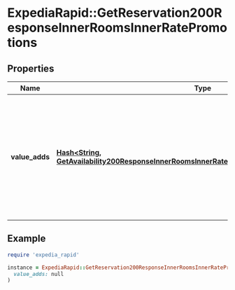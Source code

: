 # ExpediaRapid::GetReservation200ResponseInnerRoomsInnerRatePromotions

## Properties

| Name | Type | Description | Notes |
| ---- | ---- | ----------- | ----- |
| **value_adds** | [**Hash&lt;String, GetAvailability200ResponseInnerRoomsInnerRatesInnerPromotionsValueAddsValue&gt;**](GetAvailability200ResponseInnerRoomsInnerRatesInnerPromotionsValueAddsValue.md) | Promotions provided by the property that add value to the stay, but don’t affect the booking price (i.e., ski lift tickets or premium wifi). | [optional] |

## Example

```ruby
require 'expedia_rapid'

instance = ExpediaRapid::GetReservation200ResponseInnerRoomsInnerRatePromotions.new(
  value_adds: null
)
```

